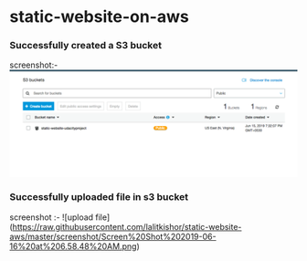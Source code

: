 # static-website-on-aws

### Successfully created a S3 bucket
screenshot:- ![create bucket](https://raw.githubusercontent.com/lalitkishor/static-website-aws/master/screenshot/Screen%20Shot%202019-06-16%20at%206.58.04%20AM.png)

### Successfully uploaded file in s3 bucket
screenshot :- ![upload file] (https://raw.githubusercontent.com/lalitkishor/static-website-aws/master/screenshot/Screen%20Shot%202019-06-16%20at%206.58.48%20AM.png)

